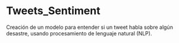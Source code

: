 # Tweets_Sentiment
 
 Creación de un modelo para entender si un tweet habla sobre algún desastre, usando procesamiento de lenguaje natural (NLP).
